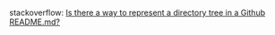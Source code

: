 
stackoverflow: [Is there a way to represent a directory tree in a Github README.md?](https://stackoverflow.com/questions/23989232/is-there-a-way-to-represent-a-directory-tree-in-a-github-readme-md)